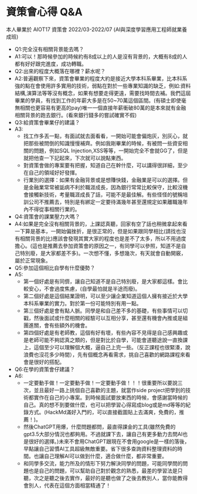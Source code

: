 # 資策會心得 Q&A
本人畢業於 AIOT17 資策會  2022/03-2022/07
(AI與深度學習應用工程師就業養成班)

- Q1:完全沒有相關背景能去嗎？
- A1:可以！那時候參加的時候約有8成以上的人是沒有背景的，大概有8成的人都有好好跟完進度，成功轉職。
- Q2:出來的程度大概落在哪裡？薪水呢？
- A2:普遍觀察下來，資策會畢業的程度大約是接近大學本科系畢業，比本科系強的點在會使用許多實用的技術，弱點在對於一些專業知識的缺乏，例如:資料結構,演算法等等沒有概念，如果有想要走得更遠，需要找時間去補。我們這屆畢業的學員，有找到工作的年薪大多是在50~70萬這個區間。(有碩士即使毫無相關也更容易有更高的pay)唯一一個直接年薪衝破80萬的是本來就有金融相關背景的跑去銀行。(看來銀行錢多的嘗試確實不假)
- Q3:給資策會畢業仔的建議？
- A3:
  - 找工作多丟一點，有面試就去面看看，一開始可能會偏炮灰，別灰心，就把那些被問倒的知識慢慢補齊。例如我剛畢業的時候，有被問一些資安相關的問題，例如SQL Injection,XSS等等，一開始完全不會就GG了，但是就把他查一下記起來，下次就可以說點東西。
  - 對資策會做的專案要有把握，知道自己在幹什麼，可以講得很詳細，至少在自己的領域好好發揮。
  - 行業別的選擇：如果有金融背景或是想賺快錢，金融業是可以的選擇。但是金融業常常被詬病不利於職涯成長，因為銀行常常比較保守，比較沒機會接觸新技術，考量職涯成長了話，可能不是最佳解。有些怪怪的號稱培訓公司不推薦去，特別是有綁定一定要待滿幾年甚至還規定如果離職幾年內不得從事相關行業的。
- Q4:資策會的課業壓力大嗎？
- A4:如果是完全沒有相關背景的，上課認真聽，回家有空了話也稍微拿起來看一下算是基本，一開始偏挫折，是很正常的，但是如果跟同學相比(請找也沒有相關背景的比)應該會發現其實大家的程度也是差不了太多，所以不用過度擔心。(這也是推薦去參加資策會的原因之一，有同學可以參照，知道不是自己特別廢，是大家都差不多)。一次想不懂，多想幾次，有天就會自動開竅，屬於正常現象。
- Q5:參加這個相比自學有什麼優勢？
- A5:
  - 第一個好處是有同儕，讓自己知道不是自己特別廢，是大家都這樣。會比較安心，不會過度焦慮，(自學最怕就是半途而廢)。
  - 第二個好處是這個結業證明，可以至少讓企業知道這個人擁有接近於大學本科系畢業的實力。對於第一份可能特別有用一點。
  - 第三個好處是會有點人脈。同學是和自己差不多的基礎，有些事情可以切戳，然後面試或什麼相關的經驗可以互相分享，甚至還有機會內推或是組團進關，會有些額外的機會。
  - 第四個好處是有老師教，這個有好有壞，有些內容不見得是自己感興趣或是老師可能不夠認真之類的，但是對比於自學，可能會道聽途說一直換課上，這個至少可以理解個大概，逼自己上完一些。（反正課程也很緊湊，說浪費也沒花多少時間），先有個概念再看需求，挑自己喜歡的網路課程來看會是很好的搭配。
- Q6:在學的資策會仔建議？
- A6:
  - 一定要動手做！一定要動手做！一定要動手做！！！很重要所以要說三次，並且最好一路上挑個自己喜歡的主題，就當作side project把學到的技術都實作在自己的小專案。到時候面試要放東西的時候，會感謝當時候的自己。真的想不到要做什麼，也可以把學習心得寫成blog或是md等等的紀錄方式。(HackMd滿好入門的，可以直接截圖貼上去滿爽，免費的，推薦！)。
  - 然後ChatGPT用爆，什麼問題都問，最直得課金的工具(雖然免費的gpt3.5大部分情況也都夠用。不過就課下去，讓自己有更多動力去問AI也是很好的選擇。)未來不會用ChatGPT跟現在不會用google是一樣的落後，早點讓自己習慣AI工具超級無敵重要。省下很多查詢資料整理資料的時間。也讓自己理解AI可以做到什麼，適合做什麼，都非常重要。
  - 和同學多交流，能力所及的情形下努力解決同學的問題，可能同學問的問題也是自己的問題，可以幫助自己對於觀念的熟悉，最差的學習法是只聽，次之是聽之後去實作，最好的是聽也做了之後去教別人，當你能教得會別人，代表在這個方面相當精通了！